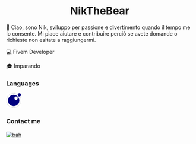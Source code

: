 <h1 align="center">NikTheBear</h1>

👋 Ciao, sono Nik, sviluppo per passione e divertimento quando il tempo me lo consente. Mi piace aiutare e contribuire perciò se avete domande o richieste non esitate a raggiungermi.

💻 Fivem Developer

🎓 Imparando 

<h3>Languages</h3>
<p align="left">
<a href="https://lua.org/" target="_blank"> <img src="https://raw.githubusercontent.com/devicons/devicon/master/icons/lua/lua-original.svg" alt="lua" width="40" height="40" /> </a> 

</p>

<h3 align="left">Contact me </h3>
<p align="left">
    <a href="https://discord.com/users/401728769297219584" target="blank"><img align="center" src="https://raw.githubusercontent.com/rahuldkjain/github-profile-readme-generator/master/src/images/icons/Social/discord.svg" alt="bah" height="40" width="50" /></a> 
</p>




